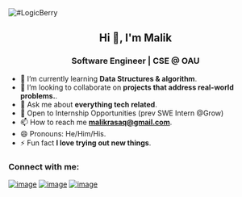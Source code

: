 <img src="https://github.com/malikrasaq/malikrasaq/blob/f07f8d9c4fa721b76e76af44c706fbe7f621a0d1/logic.png" alt="#LogicBerry">

<h2 align="center">Hi 👋, I'm Malik</h2>
<h3 align="center">Software Engineer | CSE @ OAU</h3>


- 🌱 I’m currently learning **Data Structures & algorithm**.
- 👯 I’m looking to collaborate on **projects that address real-world problems.**.
- 💬 Ask me about **everything tech related**.
- 👀 Open to Internship Opportunities (prev SWE Intern @Grow)
- 📫 How to reach me **malikrasaq@gmail.com**.
- 😄 Pronouns: He/Him/His.
- ⚡ Fun fact **I love trying out new things**.

### Connect with me:
[![image](https://img.shields.io/badge/Twitter-000000?style=for-the-badge&logo=X&logoColor=white)](https://twitter.com/logicberry_)
[![image](https://img.shields.io/badge/LinkedIn-0077B5?style=for-the-badge&logo=linkedin&logoColor=white)](https://www.linkedin.com/in/malikrasa)
[![image](https://img.shields.io/badge/Instagram-E1306C?style=for-the-badge&logo=instagram&logoColor=white)](https://www.instagram.com/logicberry_)

